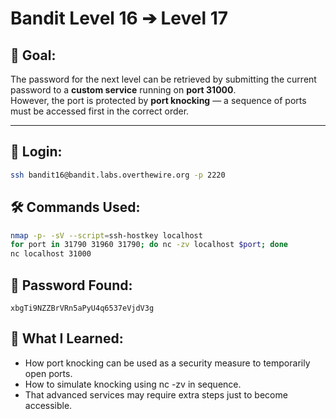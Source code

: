 # Bandit Level 16 ➔ Level 17

## 🧠 Goal:
The password for the next level can be retrieved by submitting the current password to a **custom service** running on **port 31000**.  
However, the port is protected by **port knocking** — a sequence of ports must be accessed first in the correct order.

---

## 🔐 Login:
```bash
ssh bandit16@bandit.labs.overthewire.org -p 2220
```

## 🛠️ Commands Used:
```bash
nmap -p- -sV --script=ssh-hostkey localhost
for port in 31790 31960 31790; do nc -zv localhost $port; done
nc localhost 31000
```

## 🧾 Password Found:
`xbgTi9NZZBrVRn5aPyU4q6537eVjdV3g`

## 📘 What I Learned:
- How port knocking can be used as a security measure to temporarily open ports.
-	How to simulate knocking using nc -zv in sequence.
-	That advanced services may require extra steps just to become accessible.
